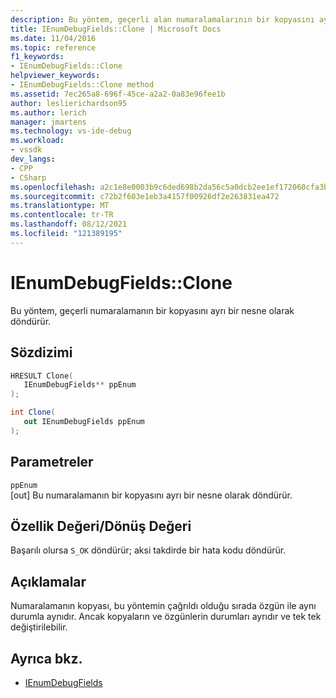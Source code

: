 ```yaml
---
description: Bu yöntem, geçerli alan numaralamalarının bir kopyasını ayrı bir nesne olarak döndürür.
title: IEnumDebugFields::Clone | Microsoft Docs
ms.date: 11/04/2016
ms.topic: reference
f1_keywords:
- IEnumDebugFields::Clone
helpviewer_keywords:
- IEnumDebugFields::Clone method
ms.assetid: 7ec265a8-696f-45ce-a2a2-0a83e96fee1b
author: leslierichardson95
ms.author: lerich
manager: jmartens
ms.technology: vs-ide-debug
ms.workload:
- vssdk
dev_langs:
- CPP
- CSharp
ms.openlocfilehash: a2c1e8e0003b9c6ded698b2da56c5a0dcb2ee1ef172060cfa3bc427a73e1faa2
ms.sourcegitcommit: c72b2f603e1eb3a4157f00926df2e263831ea472
ms.translationtype: MT
ms.contentlocale: tr-TR
ms.lasthandoff: 08/12/2021
ms.locfileid: "121389195"
---
```

# <a name="ienumdebugfieldsclone"></a>IEnumDebugFields::Clone
Bu yöntem, geçerli numaralamanın bir kopyasını ayrı bir nesne olarak döndürür.

## <a name="syntax"></a>Sözdizimi

```cpp
HRESULT Clone(
   IEnumDebugFields** ppEnum
);
```

```csharp
int Clone(
   out IEnumDebugFields ppEnum
);
```

## <a name="parameters"></a>Parametreler
`ppEnum`\
[out] Bu numaralamanın bir kopyasını ayrı bir nesne olarak döndürür.

## <a name="property-valuereturn-value"></a>Özellik Değeri/Dönüş Değeri
 Başarılı olursa `S_OK` döndürür; aksi takdirde bir hata kodu döndürür.

## <a name="remarks"></a>Açıklamalar
 Numaralamanın kopyası, bu yöntemin çağrıldı olduğu sırada özgün ile aynı durumla aynıdır. Ancak kopyaların ve özgünlerin durumları ayrıdır ve tek tek değiştirilebilir.

## <a name="see-also"></a>Ayrıca bkz.
- [IEnumDebugFields](../../../extensibility/debugger/reference/ienumdebugfields.md)
